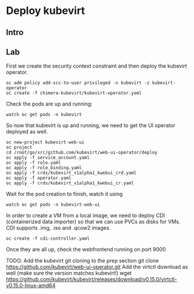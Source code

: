 # Deploy kubevirt 

## Intro


## Lab

First we create the security context constraint and then deploy the kubevirt operator.
```
oc adm policy add-scc-to-user privileged -n kubevirt -z kubevirt-operator
oc create -f chimera-kubevirt/kubevirt-operator.yaml
```
Check the pods are up and running:

```
watch oc get pods -n kubevirt
```

So now that kubevirt is up and running, we need to get the UI operator deployed as well.
```
oc new-project kubevirt-web-ui
oc project
cd /root/go/src/github.com/kubevirt/web-ui-operator/deploy
oc apply -f service_account.yaml
oc apply -f role.yaml
oc apply -f role_binding.yaml
oc apply -f crds/kubevirt_v1alpha1_kwebui_crd.yaml
oc apply -f operator.yaml
oc apply -f crds/kubevirt_v1alpha1_kwebui_cr.yaml
```

Wait for the pod creation to finish, watch it using
```
watch oc get pods -n kubevirt-web-ui
```

In order to create a VM from a local image, we need to deploy CDI (containerized data importer) so that we can use PVCs as disks for VMs.
CDI supports .img, .iso and .qcow2 images.

```
oc create -f cdi-controller.yaml
```


Once they are all up, check the webfrontend running on port 9000

TODO: Add the kubevirt git cloning to the prep section
      git clone https://github.com/kubevirt/web-ui-operator.git
      Add the virtctl download as well (make sure the version matches kubevirt!)
      wget https://github.com/kubevirt/kubevirt/releases/download/v0.15.0/virtctl-v0.15.0-linux-amd64
